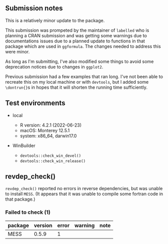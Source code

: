 ## Submission notes

This is a relatively minor update to the package.

This submission was prompeted by the maintainer of `labelled` who is planning a CRAN submission
and was getting some warnings due to documentations issues due to a planned update to functions
in that package which are used in `ggformula`. The changes needed to address this were minor.

As long as I'm submitting, I've also modified some things to avoid some deprecation
notices due to changes in `ggplot2`.

Previous submission had a few examples that ran long.  I've not been able to recreate this
on my local machine or with `devtools`, but I added some `\dontrun{}`s in hopes that it will
shorten the running time sufficiently.

## Test environments

* local
  * R version: 4.2.1 (2022-06-23)
  * macOS: Monterey 12.5.1
  * system:  x86_64, darwin17.0

* WinBuilder

  * `devtools::check_win_devel()`
  * `devtools::check_win_release()`

## revdep_check()

`revdep_check()` reported no errors in reverse dependencies, but was unable to install
`MESS`.  (It appears that it was unable to compile some fortran code in that package.)

### Failed to check (1)

|package |version |error |warning |note |
|:-------|:-------|:-----|:-------|:----|
|MESS    |0.5.9   |1     |        |     |


